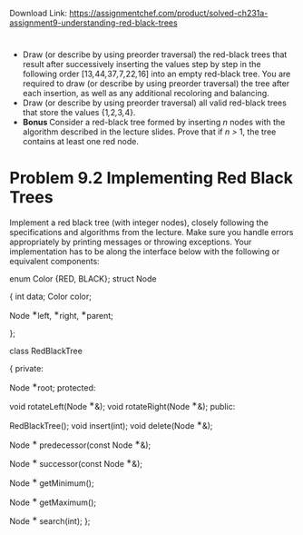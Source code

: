 Download Link: https://assignmentchef.com/product/solved-ch231a-assignment9-understanding-red-black-trees
<br>
<h1></h1>

<ul>

 <li> Draw (or describe by using preorder traversal) the red-black trees that result after successively inserting the values step by step in the following order [13<em>,</em>44<em>,</em>37<em>,</em>7<em>,</em>22<em>,</em>16] into an empty red-black tree. You are required to draw (or describe by using preorder traversal) the tree after each insertion, as well as any additional recoloring and balancing.</li>

 <li>Draw (or describe by using preorder traversal) all valid red-black trees that store the values {1<em>,</em>2<em>,</em>3<em>,</em>4}.</li>

 <li><strong>Bonus </strong> Consider a red-black tree formed by inserting <em>n </em>nodes with the algorithm described in the lecture slides. Prove that if <em>n &gt; </em>1, the tree contains at least one red node.</li>

</ul>

<h1><strong>Problem 9.2 </strong>Implementing Red Black Trees</h1>

Implement a red black tree (with integer nodes), closely following the specifications and algorithms from the lecture. Make sure you handle errors appropriately by printing messages or throwing exceptions. Your implementation has to be along the interface below with the following or equivalent components:

enum Color {RED, BLACK}; struct Node

{ int data; Color color;

Node <sup>∗</sup>left, <sup>∗</sup>right, <sup>∗</sup>parent;

};

class RedBlackTree

{ private:

Node <sup>∗</sup>root; protected:

void rotateLeft(Node <sup>∗</sup>&amp;); void rotateRight(Node <sup>∗</sup>&amp;); public:

RedBlackTree(); void insert(int); void delete(Node <sup>∗</sup>&amp;);

Node <sup>∗ </sup>predecessor(const Node <sup>∗</sup>&amp;);

Node <sup>∗ </sup>successor(const Node <sup>∗</sup>&amp;);

Node <sup>∗ </sup>getMinimum();

Node <sup>∗ </sup>getMaximum();

Node <sup>∗ </sup>search(int); };